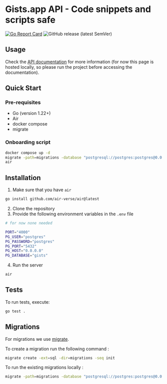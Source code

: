 # Gists.app API - Code snippets and scripts safe

[![Go Report Card](https://goreportcard.com/badge/github.com/gistsapp/api)](https://goreportcard.com/report/github.com/kubernetes/kubernetes) ![GitHub release (latest SemVer)](https://img.shields.io/github/v/release/gistsapp/api?sort=semver)

## Usage

Check the [API documentation](http://localhost:4000) for more information (for now this page is hosted locally, so please run the project before accessing the documentation).

## Quick Start

### Pre-requisites

- Go (version 1.22+)
- Air
- docker compose
- migrate

### Onboarding script

```bash
docker compose up -d
migrate -path=migrations -database "postgresql://postgres:postgres@0.0.0.0:5432/gists?sslmode=disable" -verbose up
air
```

## Installation

1. Make sure that you have `air`

```bash
go install github.com/air-verse/air@latest
```

2. Clone the repository
3. Provide the following environment variables in the `.env` file

```bash
# for now none needed

PORT="4000"
PG_USER="postgres"
PG_PASSWORD="postgres"
PG_PORT="5432"
PG_HOST="0.0.0.0"
PG_DATABASE="gists"
```

4. Run the server

```bash
air
```

## Tests

To run tests, execute:

```bash
go test .
```

## Migrations

For migrations we use [migrate](https://github.com/golang-migrate/migrate).

To create a migration run the following command :

```bash
migrate create -ext=sql -dir=migrations -seq init
```

To run the existing migrations locally :

```bash
migrate -path=migrations -database "postgresql://postgres:postgres@0.0.0.0:5432/gists?sslmode=disable" -verbose up
```
